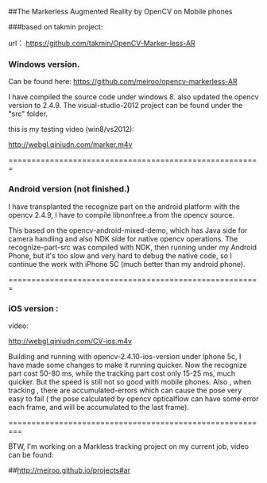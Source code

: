 ##The Markerless Augmented Reality by OpenCV on Mobile phones

###based on takmin project:

url： https://github.com/takmin/OpenCV-Marker-less-AR

### Windows version. 

Can be found here: https://github.com/meiroo/opencv-markerless-AR

I have compiled the source code under windows 8. also updated the opencv version to 2.4.9.
The visual-studio-2012 project can be found under the "src" folder.

this is my testing video (win8/vs2012): 

http://webgl.qiniudn.com/marker.m4v

=======================================================

### Android version (not finished.)

I have transplanted the recognize part on the android platform with the opencv 2.4.9, I have to compile libnonfree.a from the opencv source. 

This based on the opencv-android-mixed-demo, which has Java side for camera handling and also NDK side for native opencv operations. The recognize-part-src was compiled with NDK, then running under my Android Phone, but it's too slow and very hard to debug the native code, so I continue the work with iPhone 5C (much better than my android phone).

=======================================================
### iOS version : 

video:

http://webgl.qiniudn.com/CV-ios.m4v

Building and running with opencv-2.4.10-ios-version under iphone 5c, I have made some changes to make it running quicker. Now the recognize part cost 50-80 ms, while the tracking part cost only 15-25 ms, much quicker.
But the speed is still not so good with mobile phones. Also , when tracking , there are accumulated-errors which can cause the pose very easy to fail ( the pose calculated by opencv opticalflow can have some error each frame, and will be accumulated to the last frame).


=========================================================

BTW, I'm working on a Markless tracking project on my current job, video can be found:

##http://meiroo.github.io/projects#ar
